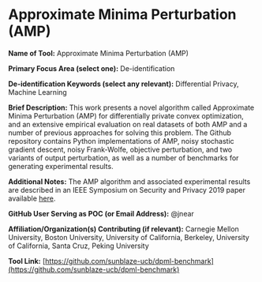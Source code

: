 # Approximate Minima Perturbation (AMP)

**Name of Tool:** Approximate Minima Perturbation (AMP)

**Primary Focus Area (select one):** De-identification

**De-identification Keywords (select any relevant):** Differential Privacy, Machine Learning

**Brief Description:** This work presents a novel algorithm called Approximate Minima Perturbation (AMP) for differentially private convex optimization, and an extensive empirical evaluation on real datasets of both AMP and a number of previous approaches for solving this problem. The Github repository contains Python implementations of AMP, noisy stochastic gradient descent, noisy Frank-Wolfe, objective perturbation, and two variants of output perturbation, as well as a number of benchmarks for generating experimental results.

**Additional Notes:** The AMP algorithm and associated experimental results are described in an IEEE Symposium on Security and Privacy 2019 paper available [here](http://cs-people.bu.edu/omthkkr/papers/TPDPCO.pdf).

**GitHub User Serving as POC (or Email Address):** @jnear

**Affiliation/Organization(s) Contributing (if relevant):** Carnegie Mellon University, Boston University, University of California, Berkeley, University of California, Santa Cruz, Peking University

**Tool Link:** [https://github.com/sunblaze-ucb/dpml-benchmark](https://github.com/sunblaze-ucb/dpml-benchmark)
